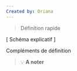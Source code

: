 ```yaml
---
Created by: Oriana
---
```


> Définition rapide
> 

[ Schéma explicatif ]

Compléments de définition

>💡 **A noter**  
>
